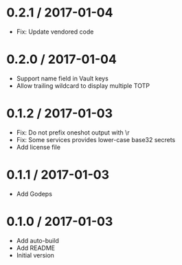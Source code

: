 # 0.2.1 / 2017-01-04

  * Fix: Update vendored code

# 0.2.0 / 2017-01-04

  * Support name field in Vault keys
  * Allow trailing wildcard to display multiple TOTP

# 0.1.2 / 2017-01-03

  * Fix: Do not prefix oneshot output with \r
  * Fix: Some services provides lower-case base32 secrets
  * Add license file

# 0.1.1 / 2017-01-03

  * Add Godeps

# 0.1.0 / 2017-01-03

  * Add auto-build
  * Add README
  * Initial version